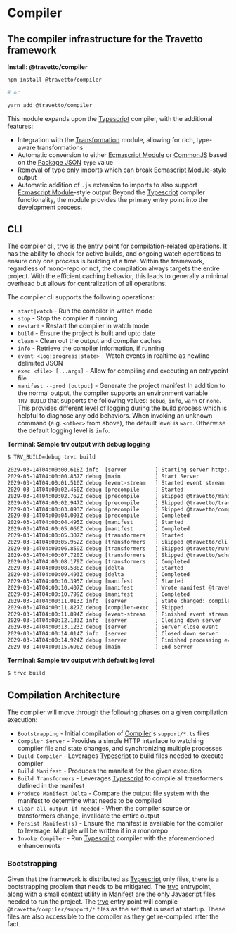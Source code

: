 <!-- This file was generated by @travetto/doc and should not be modified directly -->
<!-- Please modify https://github.com/travetto/travetto/tree/main/module/compiler/DOC.tsx and execute "npx trv doc" to rebuild -->
# Compiler

## The compiler infrastructure for the Travetto framework

**Install: @travetto/compiler**
```bash
npm install @travetto/compiler

# or

yarn add @travetto/compiler
```

This module expands upon the [Typescript](https://typescriptlang.org) compiler, with the additional features:
   *  Integration with the [Transformation](https://github.com/travetto/travetto/tree/main/module/transformer#readme "Functionality for AST transformations, with transformer registration, and general utils") module, allowing for rich, type-aware transformations
   *  Automatic conversion to either [Ecmascript Module](https://nodejs.org/api/esm.html) or [CommonJS](https://nodejs.org/api/modules.html) based on the [Package JSON](https://docs.npmjs.com/cli/v9/configuring-npm/package-json) `type` value
   *  Removal of type only imports which can break [Ecmascript Module](https://nodejs.org/api/esm.html)-style output
   *  Automatic addition of `.js` extension to imports to also support  [Ecmascript Module](https://nodejs.org/api/esm.html)-style output
Beyond the [Typescript](https://typescriptlang.org) compiler functionality, the module provides the primary entry point into the development process.

## CLI
The compiler cli, [trvc](https://github.com/travetto/travetto/tree/main/module/compiler/bin/trvc.js#L4) is the entry point for compilation-related operations. It has the ability to check for active builds, and ongoing watch operations to ensure only one process is building at a time.  Within the framework, regardless of mono-repo or not, the compilation always targets the entire project.  With the efficient caching behavior, this leads to generally a minimal overhead but allows for centralization of all operations. 

The compiler cli supports the following operations:
   *  `start|watch` - Run the compiler in watch mode
   *  `stop` - Stop the compiler if running
   *  `restart` - Restart the compiler in watch mode
   *  `build` - Ensure the project is built and upto date
   *  `clean` - Clean out the output and compiler caches
   *  `info` - Retrieve the compiler information, if running
   *  `event <log|progress|state>` - Watch events in realtime as newline delimited JSON
   *  `exec <file> [...args]` - Allow for compiling and executing an entrypoint file
   *  `manifest --prod [output]` - Generate the project manifest
In addition to the normal output, the compiler supports an environment variable `TRV_BUILD` that supports the following values: `debug`, `info`, `warn` or `none`.  This provides different level of logging during the build process which is helpful to diagnose any odd behaviors.  When invoking an unknown command (e.g. `<other>` from above), the default level is `warn`.  Otherwise the default logging level is `info`.

**Terminal: Sample trv output with debug logging**
```bash
$ TRV_BUILD=debug trvc build

2029-03-14T04:00:00.618Z info  [server         ] Starting server http://127.0.0.1:25539
2029-03-14T04:00:00.837Z debug [main           ] Start Server
2029-03-14T04:00:01.510Z debug [event-stream   ] Started event stream
2029-03-14T04:00:02.450Z debug [precompile     ] Started
2029-03-14T04:00:02.762Z debug [precompile     ] Skipped @travetto/manifest
2029-03-14T04:00:02.947Z debug [precompile     ] Skipped @travetto/transformer
2029-03-14T04:00:03.093Z debug [precompile     ] Skipped @travetto/compiler
2029-03-14T04:00:04.003Z debug [precompile     ] Completed
2029-03-14T04:00:04.495Z debug [manifest       ] Started
2029-03-14T04:00:05.066Z debug [manifest       ] Completed
2029-03-14T04:00:05.307Z debug [transformers   ] Started
2029-03-14T04:00:05.952Z debug [transformers   ] Skipped @travetto/cli
2029-03-14T04:00:06.859Z debug [transformers   ] Skipped @travetto/runtime
2029-03-14T04:00:07.720Z debug [transformers   ] Skipped @travetto/schema
2029-03-14T04:00:08.179Z debug [transformers   ] Completed
2029-03-14T04:00:08.588Z debug [delta          ] Started
2029-03-14T04:00:09.493Z debug [delta          ] Completed
2029-03-14T04:00:10.395Z debug [manifest       ] Started
2029-03-14T04:00:10.407Z debug [manifest       ] Wrote manifest @travetto-doc/compiler
2029-03-14T04:00:10.799Z debug [manifest       ] Completed
2029-03-14T04:00:11.013Z info  [server         ] State changed: compile-end
2029-03-14T04:00:11.827Z debug [compiler-exec  ] Skipped
2029-03-14T04:00:11.894Z debug [event-stream   ] Finished event stream
2029-03-14T04:00:12.133Z info  [server         ] Closing down server
2029-03-14T04:00:13.123Z debug [server         ] Server close event
2029-03-14T04:00:14.014Z info  [server         ] Closed down server
2029-03-14T04:00:14.924Z debug [server         ] Finished processing events
2029-03-14T04:00:15.690Z debug [main           ] End Server
```

**Terminal: Sample trv output with default log level**
```bash
$ trvc build
```

## Compilation Architecture
The compiler will move through the following phases on a given compilation execution:
   *  `Bootstrapping` - Initial compilation of [Compiler](https://github.com/travetto/travetto/tree/main/module/compiler#readme "The compiler infrastructure for the Travetto framework")'s `support/*.ts` files
   *  `Compiler Server` - Provides a simple HTTP interface to watching compiler file and state changes, and synchronizing multiple processes
   *  `Build Compiler` - Leverages [Typescript](https://typescriptlang.org) to build files needed to execute compiler
   *  `Build Manifest` - Produces the manifest for the given execution
   *  `Build Transformers` - Leverages [Typescript](https://typescriptlang.org) to compile all transformers defined in the manifest
   *  `Produce Manifest Delta` - Compare the output file system with the manifest to determine what needs to be compiled
   *  `Clear all output if needed` - When the compiler source or transformers change, invalidate the entire output
   *  `Persist Manifest(s)` - Ensure the manifest is available for the compiler to leverage. Multiple will be written if in a monorepo
   *  `Invoke Compiler` - Run [Typescript](https://typescriptlang.org) compiler with the aforementioned enhancements

### Bootstrapping
Given that the framework is distributed as [Typescript](https://typescriptlang.org) only files, there is a bootstrapping problem that needs to be mitigated.  The [trvc](https://github.com/travetto/travetto/tree/main/module/compiler/bin/trvc.js#L4) entrypoint, along with a small context utility in [Manifest](https://github.com/travetto/travetto/tree/main/module/manifest#readme "Support for project indexing, manifesting, along with file watching") are the only [Javascript](https://developer.mozilla.org/en-US/docs/Web/JavaScript) files needed to run the project.  The [trvc](https://github.com/travetto/travetto/tree/main/module/compiler/bin/trvc.js#L4) entry point will compile `@travetto/compiler/support/*` files as the set that is used at startup.  These files are also accessible to the compiler as they get re-compiled after the fact.
